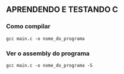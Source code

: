 
## APRENDENDO E TESTANDO C


### Como compilar
    gcc main.c -o nome_do_programa

### Ver o assembly do programa
    gcc main.c -o nome_do_programa -S
